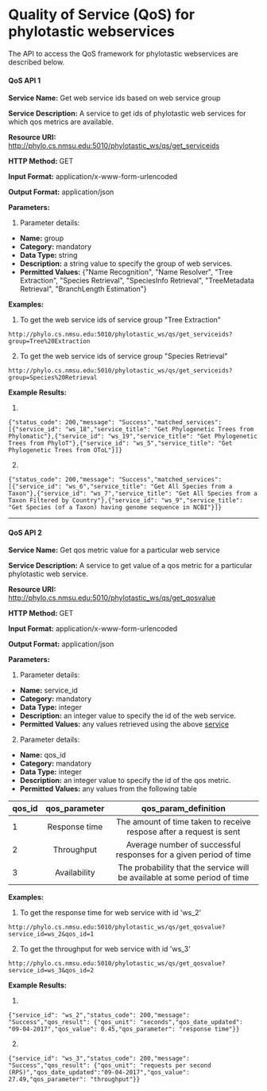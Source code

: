 # Quality of Service (QoS) for phylotastic webservices

The API to access the QoS framework for phylotastic webservices are described below.

#### QoS API 1

__Service Name:__  	 	<a name="serviceids">Get web service ids based on web service group</a>

__Service Description:__  A service	to get ids of phylotastic web services for which qos metrics are available.

__Resource URI:__  		<http://phylo.cs.nmsu.edu:5010/phylotastic_ws/qs/get_serviceids>

__HTTP Method:__ 		GET

__Input Format:__ 		application/x-www-form-urlencoded

__Output Format:__ 		application/json 
 				
__Parameters:__

1. Parameter details:
  * __Name:__ 	 	group 
  * __Category:__  	mandatory
  * __Data Type:__  string
  * __Description:__  a string value to specify the group of web services. 
  * __Permitted Values:__ {"Name Recognition", "Name Resolver", "Tree Extraction", "Species Retrieval", "SpeciesInfo Retrieval", "TreeMetadata Retrieval", "BranchLength Estimation"}
 				

__Examples:__ 

1. To get the web service ids of service group "Tree Extraction"
```
http://phylo.cs.nmsu.edu:5010/phylotastic_ws/qs/get_serviceids?group=Tree%20Extraction
```
2. To get the web service ids of service group "Species Retrieval"
```
http://phylo.cs.nmsu.edu:5010/phylotastic_ws/qs/get_serviceids?group=Species%20Retrieval
```
__Example Results:__

1. 
``` 
{"status_code": 200,"message": "Success","matched_services": [{"service_id": "ws_18","service_title": "Get Phylogenetic Trees from Phylomatic"},{"service_id": "ws_19","service_title": "Get Phylogenetic Trees from PhyloT"},{"service_id": "ws_5","service_title": "Get Phylogenetic Trees from OToL"}]}
```
2. 
```
{"status_code": 200,"message": "Success","matched_services": [{"service_id": "ws_6","service_title": "Get All Species from a Taxon"},{"service_id": "ws_7","service_title": "Get All Species from a Taxon Filtered by Country"},{"service_id": "ws_9","service_title": "Get Species (of a Taxon) having genome sequence in NCBI"}]}
``` 

---

#### QoS API 2

__Service Name:__  	 	Get qos metric value for a particular web service

__Service Description:__  A service	to get value of a qos metric for a particular phylotastic web service.

__Resource URI:__  		<http://phylo.cs.nmsu.edu:5010/phylotastic_ws/qs/get_qosvalue>

__HTTP Method:__ 		GET

__Input Format:__ 		application/x-www-form-urlencoded

__Output Format:__ 		application/json 
 				
__Parameters:__

1. Parameter details:
  * __Name:__ 	 	service_id 
  * __Category:__  	mandatory
  * __Data Type:__  integer
  * __Description:__  an integer value to specify the id of the web service. 
  * __Permitted Values:__ any values retrieved using the above [service](#serviceids)
 				
2. Parameter details:
  * __Name:__ 	 	qos_id 
  * __Category:__  	mandatory
  * __Data Type:__  integer
  * __Description:__  an integer value to specify the id of the qos metric. 
  * __Permitted Values:__ any values from the following table


| qos_id        | qos_parameter | qos_param_definition  |
| ------------- |:-------------:| :-----:|
| 1             | Response time | The amount of time taken to receive respose after a request is sent       |
| 2             | Throughput    | Average number of successful responses for a given period of time         |
| 3             | Availability  | The probability that the service will be available at some period of time |

__Examples:__ 

1. To get the response time for web service with id 'ws_2'
```
http://phylo.cs.nmsu.edu:5010/phylotastic_ws/qs/get_qosvalue?service_id=ws_2&qos_id=1
```
2. To get the throughput for web service with id 'ws_3'
```
http://phylo.cs.nmsu.edu:5010/phylotastic_ws/qs/get_qosvalue?service_id=ws_3&qos_id=2
```
__Example Results:__

1. 
``` 
{"service_id": "ws_2","status_code": 200,"message": "Success","qos_result": {"qos_unit": "seconds","qos_date_updated": "09-04-2017","qos_value": 0.45,"qos_parameter": "response time"}}
```
2. 
```
{"service_id": "ws_3","status_code": 200,"message": "Success","qos_result": {"qos_unit": "requests per second (RPS)","qos_date_updated":"09-04-2017","qos_value": 27.49,"qos_parameter": "throughput"}}
```

